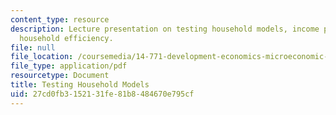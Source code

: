 ```yaml
---
content_type: resource
description: Lecture presentation on testing household models, income pooling, and
  household efficiency.
file: null
file_location: /coursemedia/14-771-development-economics-microeconomic-issues-and-policy-models-fall-2008/27cd0fb3152131fe81b8484670e795cf_lec12.pdf
file_type: application/pdf
resourcetype: Document
title: Testing Household Models
uid: 27cd0fb3-1521-31fe-81b8-484670e795cf
---
```

